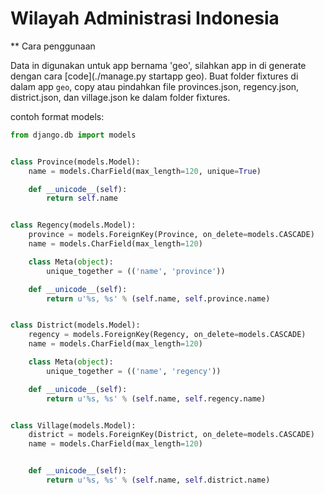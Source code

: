 # Wilayah Administrasi Indonesia

** Cara penggunaan

Data in digunakan untuk app bernama 'geo', silahkan app in di generate dengan cara [code](./manage.py startapp geo).
Buat folder fixtures di dalam app `geo`, copy atau pindahkan file provinces.json, regency.json, district.json, dan village.json ke dalam folder fixtures.

contoh format models:
```python
from django.db import models


class Province(models.Model):
    name = models.CharField(max_length=120, unique=True)

    def __unicode__(self):
        return self.name


class Regency(models.Model):
    province = models.ForeignKey(Province, on_delete=models.CASCADE)
    name = models.CharField(max_length=120)

    class Meta(object):
        unique_together = (('name', 'province'))

    def __unicode__(self):
        return u'%s, %s' % (self.name, self.province.name)


class District(models.Model):
    regency = models.ForeignKey(Regency, on_delete=models.CASCADE)
    name = models.CharField(max_length=120)

    class Meta(object):
        unique_together = (('name', 'regency'))

    def __unicode__(self):
        return u'%s, %s' % (self.name, self.regency.name)


class Village(models.Model):
    district = models.ForeignKey(District, on_delete=models.CASCADE)
    name = models.CharField(max_length=120)


    def __unicode__(self):
        return u'%s, %s' % (self.name, self.district.name)

```
